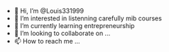 - 👋 Hi, I’m @Louis331999
- 👀 I’m interested in listenning carefully mib courses
- 🌱 I’m currently learning entrepreneurship
- 💞️ I’m looking to collaborate on ...
- 📫 How to reach me ...

<!---
Louis331999/Louis331999 is a ✨ special ✨ repository because its `README.md` (this file) appears on your GitHub profile.
You can click the Preview link to take a look at your changes.
--->
